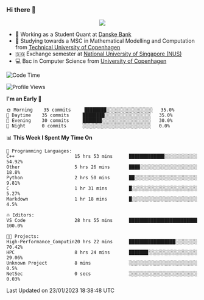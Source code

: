 ### Hi there 👋

<p align="center">
  <img src="https://media4.giphy.com/media/3ohzdKy5Z8TChSDuiA/giphy.gif?cid=ecf05e47r69cojk56gup9q8mep9liy48s94dn2uxsfh6fv39&rid=giphy.gif&ct=g" />
</p>

* 🏦 Working as a Student Quant at [Danske Bank](https://danskebank.dk)
* 🧮 Studying towards a MSC in Mathematical Modelling and Computation from [Technical University of Copenhagen](https://www.dtu.dk)
* 🇸🇬 Exchange semester at [National University of Singapore (NUS)](https://www.nus.edu.sg)
* 💻 Bsc in Computer Science from [University of Copenhagen](https://www.ku.dk/english/)


<!--START_SECTION:waka-->
![Code Time](http://img.shields.io/badge/Code%20Time-114%20hrs%2016%20mins-blue)

![Profile Views](http://img.shields.io/badge/Profile%20Views-0-blue)

**I'm an Early 🐤** 

```text
🌞 Morning    35 commits     ████████░░░░░░░░░░░░░░░░░   35.0% 
🌆 Daytime    35 commits     ████████░░░░░░░░░░░░░░░░░   35.0% 
🌃 Evening    30 commits     ███████░░░░░░░░░░░░░░░░░░   30.0% 
🌙 Night      0 commits      ░░░░░░░░░░░░░░░░░░░░░░░░░   0.0%

```


📊 **This Week I Spent My Time On** 

```text
💬 Programming Languages: 
C++                      15 hrs 53 mins      █████████████░░░░░░░░░░░░   54.92% 
Other                    5 hrs 26 mins       ████░░░░░░░░░░░░░░░░░░░░░   18.8% 
Python                   2 hrs 50 mins       ██░░░░░░░░░░░░░░░░░░░░░░░   9.81% 
C                        1 hr 31 mins        █░░░░░░░░░░░░░░░░░░░░░░░░   5.27% 
Markdown                 1 hr 18 mins        █░░░░░░░░░░░░░░░░░░░░░░░░   4.5%

🔥 Editors: 
VS Code                  28 hrs 55 mins      █████████████████████████   100.0%

🐱‍💻 Projects: 
High-Performance_Computin20 hrs 22 mins      █████████████████░░░░░░░░   70.42% 
HPC                      8 hrs 24 mins       ███████░░░░░░░░░░░░░░░░░░   29.06% 
Unknown Project          8 mins              ░░░░░░░░░░░░░░░░░░░░░░░░░   0.5% 
NetSec                   0 secs              ░░░░░░░░░░░░░░░░░░░░░░░░░   0.03%

```


 Last Updated on 23/01/2023 18:38:48 UTC
<!--END_SECTION:waka-->
